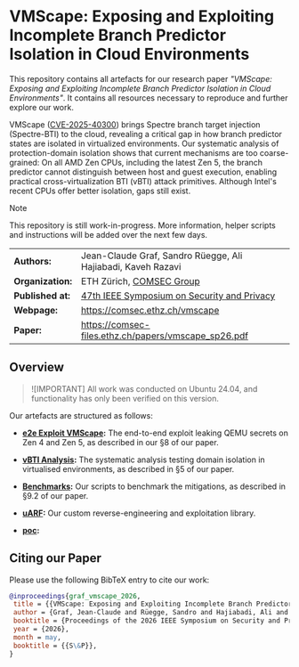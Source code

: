 # VMScape: Exposing and Exploiting Incomplete Branch Predictor Isolation in Cloud Environments

This repository contains all artefacts for our research paper *"VMScape: Exposing and Exploiting Incomplete Branch Predictor Isolation in Cloud Environments"*.
It contains all resources necessary to reproduce and further explore our work.

VMScape ([CVE-2025-40300](https://www.cve.org/CVERecord?id=CVE-2025-40300)) brings Spectre branch target injection (Spectre-BTI) to the cloud, revealing a critical gap in how branch predictor states are isolated in virtualized environments.
Our systematic analysis of protection-domain isolation shows that current mechanisms are too coarse-grained:
On all AMD Zen CPUs, including the latest Zen 5, the branch predictor cannot distinguish between host and guest execution, enabling practical cross-virtualization BTI (vBTI) attack primitives.
Although Intel's recent CPUs offer better isolation, gaps still exist.

> [!NOTE]
> This repository is still work-in-progress. More information, helper scripts and instructions will be added over the next few days.

  |                     |                                                                                         |
  | ------------------- | --------------------------------------------------------------------------------------- |
  | **Authors:**        | Jean-Claude Graf, Sandro Rüegge, Ali Hajiabadi, Kaveh Razavi                            |
  | **Organization:**   | ETH Zürich, [COMSEC Group](https://comsec.ethz.ch/)                                     |
  | **Published at:**   | [47th IEEE Symposium on Security and Privacy](https://www.ieee-security.org/TC/SP2026/) |
  | **Webpage:**        | <https://comsec.ethz.ch/vmscape>                                                        |
  | **Paper:**          | <https://comsec-files.ethz.ch/papers/vmscape_sp26.pdf>                                  |

## Overview

> ![IMPORTANT]
> All work was conducted on Ubuntu 24.04, and functionality has only been verified on this version.

Our artefacts are structured as follows:

- **[e2e Exploit VMScape](vmscape/README.md):** The end-to-end exploit leaking QEMU secrets on Zen 4 and Zen 5, as described in our §8 of our paper.

- **[vBTI Analysis](vbti_analysis/README.md):** The systematic analysis testing domain isolation in virtualised environments, as described in §5 of our paper.

- **[Benchmarks](benchmarks/README.md):** Our scripts to benchmark the mitigations, as described in §9.2 of our paper.

- **[uARF](uARF/README.md):** Our custom reverse-engineering and exploitation library.

- **[poc](poc/README.md):**

## Citing our Paper

Please use the following BibTeX entry to cite our work:

```bib
@inproceedings{graf_vmscape_2026,
 title = {{VMScape: Exposing and Exploiting Incomplete Branch Predictor Isolation in Cloud Environments}},
 author = {Graf, Jean-Claude and Rüegge, Sandro and Hajiabadi, Ali and Razavi, Kaveh},
 booktitle = {Proceedings of the 2026 IEEE Symposium on Security and Privacy (SP)},
 year = {2026},
 month = may,
 booktitle = {{S\&P}},
}
```
